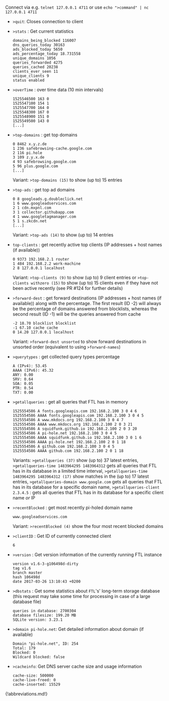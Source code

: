 Connect via e.g. `telnet 127.0.0.1 4711` or use `echo ">command" | nc 127.0.0.1 4711`

- `>quit`: Closes connection to client

- `>stats` : Get current statistics

    ```text
    domains_being_blocked 116007
    dns_queries_today 30163
    ads_blocked_today 5650
    ads_percentage_today 18.731558
    unique_domains 1056
    queries_forwarded 4275
    queries_cached 20238
    clients_ever_seen 11
    unique_clients 9
    status enabled
    ```

- `>overTime` : over time data (10 min intervals)

    ```text
    1525546500 163 0
    1525547100 154 1
    1525547700 164 0
    1525548300 167 0
    1525548900 151 0
    1525549500 143 0
    [...]
    ```

- `>top-domains` : get top domains

    ```text
    0 8462 x.y.z.de
    1 236 safebrowsing-cache.google.com
    2 116 pi.hole
    3 109 z.y.x.de
    4 93 safebrowsing.google.com
    5 96 plus.google.com
    [...]
    ```

    Variant: `>top-domains (15)` to show (up to) 15 entries

- `>top-ads` : get top ad domains

    ```text
    0 8 googleads.g.doubleclick.net
    1 6 www.googleadservices.com
    2 1 cdn.mxpnl.com
    3 1 collector.githubapp.com
    4 1 www.googletagmanager.com
    5 1 s.zkcdn.net
    [...]
    ```

    Variant: `>top-ads (14)` to show (up to) 14 entries

- `top-clients` : get recently active top clients (IP addresses + host names (if available))

    ```text
    0 9373 192.168.2.1 router
    1 484 192.168.2.2 work-machine
    2 8 127.0.0.1 localhost
    ```

    Variant: `>top-clients (9)` to show (up to) 9 client entries or `>top-clients withzero (15)` to show (up to) 15 clients even if they have not been active recently (see PR #124 for further details)

- `>forward-dest` : get forward destinations (IP addresses + host names (if available)) along with the percentage. The first result (ID -2) will always be the percentage of domains answered from blocklists, whereas the second result (ID -1) will be the queries answered from cache

    ```text
    -2 18.70 blocklist blocklist
    -1 67.10 cache cache
    0 14.20 127.0.0.1 localhost
    ```

    Variant: `>forward-dest unsorted` to show forward destinations in unsorted order (equivalent to using `>forward-names`)

- `>querytypes` : get collected query types percentage

    ```text
    A (IPv4): 53.45
    AAAA (IPv6): 45.32
    ANY: 0.00
    SRV: 0.64
    SOA: 0.05
    PTR: 0.54
    TXT: 0.00
    ```

- `>getallqueries` : get all queries that FTL has in memory

    ```text
    1525554586 A fonts.googleapis.com 192.168.2.100 3 0 4 6
    1525554586 AAAA fonts.googleapis.com 192.168.2.100 3 0 4 5
    1525554586 A www.mkdocs.org 192.168.2.100 3 0 4 7
    1525554586 AAAA www.mkdocs.org 192.168.2.100 2 0 3 21
    1525554586 A squidfunk.github.io 192.168.2.100 2 0 3 20
    1525554586 A pi-hole.net 192.168.2.100 3 0 4 5
    1525554586 AAAA squidfunk.github.io 192.168.2.100 3 0 1 6
    1525554586 AAAA pi-hole.net 192.168.2.100 2 0 1 18
    1525554586 A github.com 192.168.2.100 3 0 4 5
    1525554586 AAAA github.com 192.168.2.100 2 0 1 18
    ```

    Variants: `>getallqueries (37)` show (up to) 37 latest entries, `>getallqueries-time 1483964295 1483964312` gets all queries that FTL has in its database in a limited time interval, `>getallqueries-time 1483964295 1483964312 (17)` show matches in the (up to) 17 latest entries, `>getallqueries-domain www.google.com` gets all queries that FTL has in its database for a specific domain name, `>getallqueries-client 2.3.4.5` : gets all queries that FTL has in its database for a specific client name *or* IP

- `>recentBlocked` : get most recently pi-holed domain name

    ```text
    www.googleadservices.com
    ```

    Variant: `>recentBlocked (4)` show the four most recent blocked domains

- `>clientID` : Get ID of currently connected client

    ```text
    6
    ```

- `>version` : Get version information of the currently running FTL instance

    ```text
    version v1.6-3-g106498d-dirty
    tag v1.6
    branch master
    hash 106498d
    date 2017-03-26 13:10:43 +0200
    ```

- `>dbstats` : Get some statistics about `FTL`'s' long-term storage database (this request may take some time for processing in case of a large database file)

    ```text
    queries in database: 2700304
    database filesize: 199.20 MB
    SQLite version: 3.23.1
    ```

- `>domain pi-hole.net`: Get detailed information about domain (if available)

    ```text
    Domain "pi-hole.net", ID: 254
    Total: 179
    Blocked: 0
    Wildcard blocked: false
    ```

- `>cacheinfo`: Get DNS server cache size and usage information

    ```text
    cache-size: 500000
    cache-live-freed: 0
    cache-inserted: 15529
    ```

{!abbreviations.md!}

